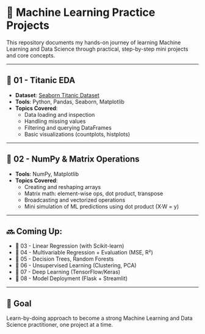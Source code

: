 # 🧠 Machine Learning Practice Projects

This repository documents my hands-on journey of learning Machine Learning and Data Science through practical, step-by-step mini projects and core concepts.

---

## 📌 01 - Titanic EDA
- **Dataset**: [Seaborn Titanic Dataset](https://github.com/mwaskom/seaborn-data/blob/master/titanic.csv)
- **Tools**: Python, Pandas, Seaborn, Matplotlib
- **Topics Covered**:
  - Data loading and inspection
  - Handling missing values
  - Filtering and querying DataFrames
  - Basic visualizations (countplots, histplots)

---

## 📌 02 - NumPy & Matrix Operations
- **Tools**: NumPy, Matplotlib
- **Topics Covered**:
  - Creating and reshaping arrays
  - Matrix math: element-wise ops, dot product, transpose
  - Broadcasting and vectorized operations
  - Mini simulation of ML predictions using dot product (X·W = y)

---

## 🔜 Coming Up:
- 📌 03 - Linear Regression (with Scikit-learn)
- 📌 04 - Multivariable Regression + Evaluation (MSE, R²)
- 📌 05 - Decision Trees, Random Forests
- 📌 06 - Unsupervised Learning (Clustering, PCA)
- 📌 07 - Deep Learning (TensorFlow/Keras)
- 📌 08 - Model Deployment (Flask + Streamlit)

---

## 🚀 Goal
Learn-by-doing approach to become a strong Machine Learning and Data Science practitioner, one project at a time.
